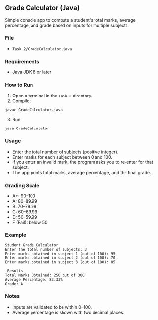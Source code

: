 ## Grade Calculator (Java)

Simple console app to compute a student's total marks, average percentage, and grade based on inputs for multiple subjects.

### File
- `Task 2/GradeCalculator.java`

### Requirements
- Java JDK 8 or later

### How to Run
1. Open a terminal in the `Task 2` directory.
2. Compile:
```bash
javac GradeCalculator.java
```
3. Run:
```bash
java GradeCalculator
```

### Usage
- Enter the total number of subjects (positive integer).
- Enter marks for each subject between 0 and 100.
- If you enter an invalid mark, the program asks you to re-enter for that subject.
- The app prints total marks, average percentage, and the final grade.

### Grading Scale
- A+: 90–100
- A: 80–89.99
- B: 70–79.99
- C: 60–69.99
- D: 50–59.99
- F (Fail): below 50

### Example
```text
Student Grade Calculator
Enter the total number of subjects: 3
Enter marks obtained in subject 1 (out of 100): 95
Enter marks obtained in subject 2 (out of 100): 70
Enter marks obtained in subject 3 (out of 100): 85

 Results 
Total Marks Obtained: 250 out of 300
Average Percentage: 83.33%
Grade: A
```

### Notes
- Inputs are validated to be within 0–100.
- Average percentage is shown with two decimal places.


